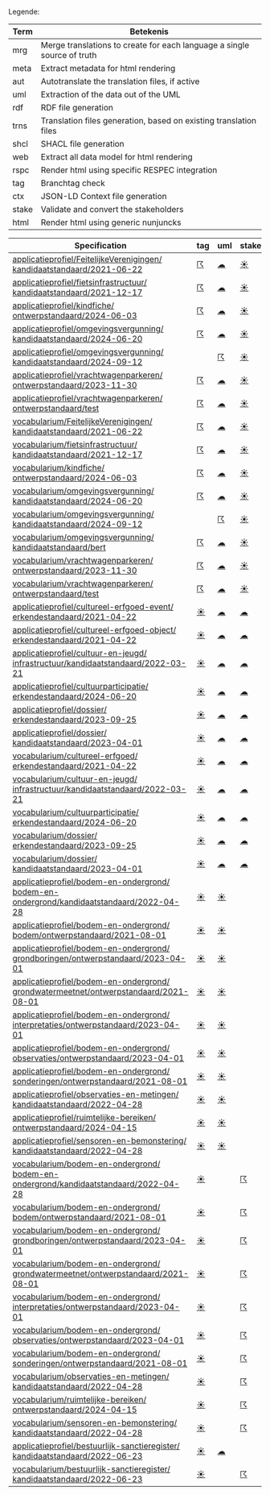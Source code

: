 Legende:

| Term | Betekenis |
| --- | --- |
| mrg | Merge translations to create for each language a single source of truth |
| meta | Extract metadata for html rendering |
| aut | Autotranslate the translation files, if active |
| uml | Extraction of the data out of the UML |
| rdf | RDF file generation |
| trns | Translation files generation, based on existing translation files |
| shcl | SHACL file generation |
| web | Extract all data model for html rendering  |
| rspc | Render html using specific RESPEC integration  |
| tag | Branchtag check |
| ctx | JSON-LD Context file generation |
| stake | Validate and convert the stakeholders |
| html | Render html using generic nunjuncks |


| Specification | tag | uml | stake | trns | aut | mrg | web | meta | html | rspc | ctx | rdf | shcl |
| --- | --- | --- | --- | --- | --- | --- | --- | --- | --- | --- | --- | --- | --- |
| [applicatieprofiel/FeitelijkeVerenigingen/ kandidaatstandaard/2021-06-22](/report4/doc/applicatieprofiel/FeitelijkeVerenigingen/kandidaatstandaard/2021-06-22) | [&#9736;](/report4/doc/applicatieprofiel/FeitelijkeVerenigingen/kandidaatstandaard/2021-06-22/branchtag.report.md) | [&#9729;](/report4/doc/applicatieprofiel/FeitelijkeVerenigingen/kandidaatstandaard/2021-06-22/oslo-converter-ea.report.md) | [&#9728;](/report4/doc/applicatieprofiel/FeitelijkeVerenigingen/kandidaatstandaard/2021-06-22/oslo-stakeholders-converter.report.md) | [&#9729;](/report4/doc/applicatieprofiel/FeitelijkeVerenigingen/kandidaatstandaard/2021-06-22/translate.report.md) | [&#9728;](/report4/doc/applicatieprofiel/FeitelijkeVerenigingen/kandidaatstandaard/2021-06-22/autotranslate.report.md) | [&#9728;](/report4/doc/applicatieprofiel/FeitelijkeVerenigingen/kandidaatstandaard/2021-06-22/merge.report.md) | [&#9728;](/report4/doc/applicatieprofiel/FeitelijkeVerenigingen/kandidaatstandaard/2021-06-22/generator-webuniversum-json.report.md) | [&#9728;](/report4/doc/applicatieprofiel/FeitelijkeVerenigingen/kandidaatstandaard/2021-06-22/metadata.report.md) | [&#9728;](/report4/doc/applicatieprofiel/FeitelijkeVerenigingen/kandidaatstandaard/2021-06-22/generator-html.report.md) | [&#9728;](/report4/doc/applicatieprofiel/FeitelijkeVerenigingen/kandidaatstandaard/2021-06-22/generator-respec.report.md) | [&#9736;](/report4/doc/applicatieprofiel/FeitelijkeVerenigingen/kandidaatstandaard/2021-06-22/generator-jsonld-context.report.md) |  | [&#9736;](/report4/doc/applicatieprofiel/FeitelijkeVerenigingen/kandidaatstandaard/2021-06-22/generator-shacl.report.md) |
| [applicatieprofiel/fietsinfrastructuur/ kandidaatstandaard/2021-12-17](/report4/doc/applicatieprofiel/fietsinfrastructuur/kandidaatstandaard/2021-12-17) | [&#9736;](/report4/doc/applicatieprofiel/fietsinfrastructuur/kandidaatstandaard/2021-12-17/branchtag.report.md) | [&#9729;](/report4/doc/applicatieprofiel/fietsinfrastructuur/kandidaatstandaard/2021-12-17/oslo-converter-ea.report.md) | [&#9728;](/report4/doc/applicatieprofiel/fietsinfrastructuur/kandidaatstandaard/2021-12-17/oslo-stakeholders-converter.report.md) | [&#9729;](/report4/doc/applicatieprofiel/fietsinfrastructuur/kandidaatstandaard/2021-12-17/translate.report.md) | [&#9728;](/report4/doc/applicatieprofiel/fietsinfrastructuur/kandidaatstandaard/2021-12-17/autotranslate.report.md) | [&#9728;](/report4/doc/applicatieprofiel/fietsinfrastructuur/kandidaatstandaard/2021-12-17/merge.report.md) | [&#9728;](/report4/doc/applicatieprofiel/fietsinfrastructuur/kandidaatstandaard/2021-12-17/generator-webuniversum-json.report.md) | [&#9728;](/report4/doc/applicatieprofiel/fietsinfrastructuur/kandidaatstandaard/2021-12-17/metadata.report.md) | [&#9728;](/report4/doc/applicatieprofiel/fietsinfrastructuur/kandidaatstandaard/2021-12-17/generator-html.report.md) | [&#9728;](/report4/doc/applicatieprofiel/fietsinfrastructuur/kandidaatstandaard/2021-12-17/generator-respec.report.md) | [&#9736;](/report4/doc/applicatieprofiel/fietsinfrastructuur/kandidaatstandaard/2021-12-17/generator-jsonld-context.report.md) |  | [&#9736;](/report4/doc/applicatieprofiel/fietsinfrastructuur/kandidaatstandaard/2021-12-17/generator-shacl.report.md) |
| [applicatieprofiel/kindfiche/ ontwerpstandaard/2024-06-03](/report4/doc/applicatieprofiel/kindfiche/ontwerpstandaard/2024-06-03) | [&#9736;](/report4/doc/applicatieprofiel/kindfiche/ontwerpstandaard/2024-06-03/branchtag.report.md) | [&#9729;](/report4/doc/applicatieprofiel/kindfiche/ontwerpstandaard/2024-06-03/oslo-converter-ea.report.md) | [&#9728;](/report4/doc/applicatieprofiel/kindfiche/ontwerpstandaard/2024-06-03/oslo-stakeholders-converter.report.md) | [&#9736;](/report4/doc/applicatieprofiel/kindfiche/ontwerpstandaard/2024-06-03/translate.report.md) | [&#9728;](/report4/doc/applicatieprofiel/kindfiche/ontwerpstandaard/2024-06-03/autotranslate.report.md) | [&#9728;](/report4/doc/applicatieprofiel/kindfiche/ontwerpstandaard/2024-06-03/merge.report.md) | [&#9728;](/report4/doc/applicatieprofiel/kindfiche/ontwerpstandaard/2024-06-03/generator-webuniversum-json.report.md) | [&#9728;](/report4/doc/applicatieprofiel/kindfiche/ontwerpstandaard/2024-06-03/metadata.report.md) | [&#9728;](/report4/doc/applicatieprofiel/kindfiche/ontwerpstandaard/2024-06-03/generator-html.report.md) | [&#9736;](/report4/doc/applicatieprofiel/kindfiche/ontwerpstandaard/2024-06-03/generator-respec.report.md) | [&#9736;](/report4/doc/applicatieprofiel/kindfiche/ontwerpstandaard/2024-06-03/generator-jsonld-context.report.md) |  | [&#9736;](/report4/doc/applicatieprofiel/kindfiche/ontwerpstandaard/2024-06-03/generator-shacl.report.md) |
| [applicatieprofiel/omgevingsvergunning/ kandidaatstandaard/2024-06-20](/report4/doc/applicatieprofiel/omgevingsvergunning/kandidaatstandaard/2024-06-20) | [&#9736;](/report4/doc/applicatieprofiel/omgevingsvergunning/kandidaatstandaard/2024-06-20/branchtag.report.md) | [&#9729;](/report4/doc/applicatieprofiel/omgevingsvergunning/kandidaatstandaard/2024-06-20/oslo-converter-ea.report.md) | [&#9728;](/report4/doc/applicatieprofiel/omgevingsvergunning/kandidaatstandaard/2024-06-20/oslo-stakeholders-converter.report.md) | [&#9729;](/report4/doc/applicatieprofiel/omgevingsvergunning/kandidaatstandaard/2024-06-20/translate.report.md) | [&#9728;](/report4/doc/applicatieprofiel/omgevingsvergunning/kandidaatstandaard/2024-06-20/autotranslate.report.md) | [&#9728;](/report4/doc/applicatieprofiel/omgevingsvergunning/kandidaatstandaard/2024-06-20/merge.report.md) | [&#9728;](/report4/doc/applicatieprofiel/omgevingsvergunning/kandidaatstandaard/2024-06-20/generator-webuniversum-json.report.md) | [&#9728;](/report4/doc/applicatieprofiel/omgevingsvergunning/kandidaatstandaard/2024-06-20/metadata.report.md) | [&#9728;](/report4/doc/applicatieprofiel/omgevingsvergunning/kandidaatstandaard/2024-06-20/generator-html.report.md) | [&#9728;](/report4/doc/applicatieprofiel/omgevingsvergunning/kandidaatstandaard/2024-06-20/generator-respec.report.md) | [&#9736;](/report4/doc/applicatieprofiel/omgevingsvergunning/kandidaatstandaard/2024-06-20/generator-jsonld-context.report.md) |  | [&#9736;](/report4/doc/applicatieprofiel/omgevingsvergunning/kandidaatstandaard/2024-06-20/generator-shacl.report.md) |
| [applicatieprofiel/omgevingsvergunning/ kandidaatstandaard/2024-09-12](/report4/doc/applicatieprofiel/omgevingsvergunning/kandidaatstandaard/2024-09-12) |  | [&#9736;](/report4/doc/applicatieprofiel/omgevingsvergunning/kandidaatstandaard/2024-09-12/oslo-converter-ea.report.md) | [&#9728;](/report4/doc/applicatieprofiel/omgevingsvergunning/kandidaatstandaard/2024-09-12/oslo-stakeholders-converter.report.md) | [&#9729;](/report4/doc/applicatieprofiel/omgevingsvergunning/kandidaatstandaard/2024-09-12/translate.report.md) | [&#9728;](/report4/doc/applicatieprofiel/omgevingsvergunning/kandidaatstandaard/2024-09-12/autotranslate.report.md) | [&#9728;](/report4/doc/applicatieprofiel/omgevingsvergunning/kandidaatstandaard/2024-09-12/merge.report.md) | [&#9736;](/report4/doc/applicatieprofiel/omgevingsvergunning/kandidaatstandaard/2024-09-12/generator-webuniversum-json.report.md) | [&#9728;](/report4/doc/applicatieprofiel/omgevingsvergunning/kandidaatstandaard/2024-09-12/metadata.report.md) | [&#9736;](/report4/doc/applicatieprofiel/omgevingsvergunning/kandidaatstandaard/2024-09-12/generator-html.report.md) | [&#9728;](/report4/doc/applicatieprofiel/omgevingsvergunning/kandidaatstandaard/2024-09-12/generator-respec.report.md) | [&#9728;](/report4/doc/applicatieprofiel/omgevingsvergunning/kandidaatstandaard/2024-09-12/generator-jsonld-context.report.md) |  | [&#9728;](/report4/doc/applicatieprofiel/omgevingsvergunning/kandidaatstandaard/2024-09-12/generator-shacl.report.md) |
| [applicatieprofiel/vrachtwagenparkeren/ ontwerpstandaard/2023-11-30](/report4/doc/applicatieprofiel/vrachtwagenparkeren/ontwerpstandaard/2023-11-30) | [&#9736;](/report4/doc/applicatieprofiel/vrachtwagenparkeren/ontwerpstandaard/2023-11-30/branchtag.report.md) | [&#9729;](/report4/doc/applicatieprofiel/vrachtwagenparkeren/ontwerpstandaard/2023-11-30/oslo-converter-ea.report.md) | [&#9728;](/report4/doc/applicatieprofiel/vrachtwagenparkeren/ontwerpstandaard/2023-11-30/oslo-stakeholders-converter.report.md) | [&#9729;](/report4/doc/applicatieprofiel/vrachtwagenparkeren/ontwerpstandaard/2023-11-30/translate.report.md) | [&#9728;](/report4/doc/applicatieprofiel/vrachtwagenparkeren/ontwerpstandaard/2023-11-30/autotranslate.report.md) | [&#9728;](/report4/doc/applicatieprofiel/vrachtwagenparkeren/ontwerpstandaard/2023-11-30/merge.report.md) | [&#9728;](/report4/doc/applicatieprofiel/vrachtwagenparkeren/ontwerpstandaard/2023-11-30/generator-webuniversum-json.report.md) | [&#9729;](/report4/doc/applicatieprofiel/vrachtwagenparkeren/ontwerpstandaard/2023-11-30/metadata.report.md) | [&#9728;](/report4/doc/applicatieprofiel/vrachtwagenparkeren/ontwerpstandaard/2023-11-30/generator-html.report.md) | [&#9736;](/report4/doc/applicatieprofiel/vrachtwagenparkeren/ontwerpstandaard/2023-11-30/generator-respec.report.md) | [&#9736;](/report4/doc/applicatieprofiel/vrachtwagenparkeren/ontwerpstandaard/2023-11-30/generator-jsonld-context.report.md) |  | [&#9736;](/report4/doc/applicatieprofiel/vrachtwagenparkeren/ontwerpstandaard/2023-11-30/generator-shacl.report.md) |
| [applicatieprofiel/vrachtwagenparkeren/ ontwerpstandaard/test](/report4/doc/applicatieprofiel/vrachtwagenparkeren/ontwerpstandaard/test) | [&#9736;](/report4/doc/applicatieprofiel/vrachtwagenparkeren/ontwerpstandaard/test/branchtag.report.md) | [&#9729;](/report4/doc/applicatieprofiel/vrachtwagenparkeren/ontwerpstandaard/test/oslo-converter-ea.report.md) | [&#9728;](/report4/doc/applicatieprofiel/vrachtwagenparkeren/ontwerpstandaard/test/oslo-stakeholders-converter.report.md) | [&#9729;](/report4/doc/applicatieprofiel/vrachtwagenparkeren/ontwerpstandaard/test/translate.report.md) | [&#9728;](/report4/doc/applicatieprofiel/vrachtwagenparkeren/ontwerpstandaard/test/autotranslate.report.md) | [&#9728;](/report4/doc/applicatieprofiel/vrachtwagenparkeren/ontwerpstandaard/test/merge.report.md) | [&#9728;](/report4/doc/applicatieprofiel/vrachtwagenparkeren/ontwerpstandaard/test/generator-webuniversum-json.report.md) | [&#9729;](/report4/doc/applicatieprofiel/vrachtwagenparkeren/ontwerpstandaard/test/metadata.report.md) | [&#9728;](/report4/doc/applicatieprofiel/vrachtwagenparkeren/ontwerpstandaard/test/generator-html.report.md) | [&#9736;](/report4/doc/applicatieprofiel/vrachtwagenparkeren/ontwerpstandaard/test/generator-respec.report.md) | [&#9736;](/report4/doc/applicatieprofiel/vrachtwagenparkeren/ontwerpstandaard/test/generator-jsonld-context.report.md) |  | [&#9736;](/report4/doc/applicatieprofiel/vrachtwagenparkeren/ontwerpstandaard/test/generator-shacl.report.md) |
| [vocabularium/FeitelijkeVerenigingen/ kandidaatstandaard/2021-06-22](/report4/doc/vocabularium/FeitelijkeVerenigingen/kandidaatstandaard/2021-06-22) | [&#9736;](/report4/doc/vocabularium/FeitelijkeVerenigingen/kandidaatstandaard/2021-06-22/branchtag.report.md) | [&#9729;](/report4/doc/vocabularium/FeitelijkeVerenigingen/kandidaatstandaard/2021-06-22/oslo-converter-ea.report.md) | [&#9728;](/report4/doc/vocabularium/FeitelijkeVerenigingen/kandidaatstandaard/2021-06-22/oslo-stakeholders-converter.report.md) | [&#9729;](/report4/doc/vocabularium/FeitelijkeVerenigingen/kandidaatstandaard/2021-06-22/translate.report.md) | [&#9728;](/report4/doc/vocabularium/FeitelijkeVerenigingen/kandidaatstandaard/2021-06-22/autotranslate.report.md) | [&#9728;](/report4/doc/vocabularium/FeitelijkeVerenigingen/kandidaatstandaard/2021-06-22/merge.report.md) | [&#9728;](/report4/doc/vocabularium/FeitelijkeVerenigingen/kandidaatstandaard/2021-06-22/generator-webuniversum-json.report.md) | [&#9728;](/report4/doc/vocabularium/FeitelijkeVerenigingen/kandidaatstandaard/2021-06-22/metadata.report.md) | [&#9728;](/report4/doc/vocabularium/FeitelijkeVerenigingen/kandidaatstandaard/2021-06-22/generator-html.report.md) | [&#9728;](/report4/doc/vocabularium/FeitelijkeVerenigingen/kandidaatstandaard/2021-06-22/generator-respec.report.md) |  | [&#9736;](/report4/doc/vocabularium/FeitelijkeVerenigingen/kandidaatstandaard/2021-06-22/generator-rdf.report.md) |  |
| [vocabularium/fietsinfrastructuur/ kandidaatstandaard/2021-12-17](/report4/doc/vocabularium/fietsinfrastructuur/kandidaatstandaard/2021-12-17) | [&#9736;](/report4/doc/vocabularium/fietsinfrastructuur/kandidaatstandaard/2021-12-17/branchtag.report.md) | [&#9729;](/report4/doc/vocabularium/fietsinfrastructuur/kandidaatstandaard/2021-12-17/oslo-converter-ea.report.md) | [&#9728;](/report4/doc/vocabularium/fietsinfrastructuur/kandidaatstandaard/2021-12-17/oslo-stakeholders-converter.report.md) | [&#9729;](/report4/doc/vocabularium/fietsinfrastructuur/kandidaatstandaard/2021-12-17/translate.report.md) | [&#9728;](/report4/doc/vocabularium/fietsinfrastructuur/kandidaatstandaard/2021-12-17/autotranslate.report.md) | [&#9728;](/report4/doc/vocabularium/fietsinfrastructuur/kandidaatstandaard/2021-12-17/merge.report.md) | [&#9728;](/report4/doc/vocabularium/fietsinfrastructuur/kandidaatstandaard/2021-12-17/generator-webuniversum-json.report.md) | [&#9728;](/report4/doc/vocabularium/fietsinfrastructuur/kandidaatstandaard/2021-12-17/metadata.report.md) | [&#9728;](/report4/doc/vocabularium/fietsinfrastructuur/kandidaatstandaard/2021-12-17/generator-html.report.md) | [&#9728;](/report4/doc/vocabularium/fietsinfrastructuur/kandidaatstandaard/2021-12-17/generator-respec.report.md) |  | [&#9736;](/report4/doc/vocabularium/fietsinfrastructuur/kandidaatstandaard/2021-12-17/generator-rdf.report.md) |  |
| [vocabularium/kindfiche/ ontwerpstandaard/2024-06-03](/report4/doc/vocabularium/kindfiche/ontwerpstandaard/2024-06-03) | [&#9736;](/report4/doc/vocabularium/kindfiche/ontwerpstandaard/2024-06-03/branchtag.report.md) | [&#9729;](/report4/doc/vocabularium/kindfiche/ontwerpstandaard/2024-06-03/oslo-converter-ea.report.md) | [&#9728;](/report4/doc/vocabularium/kindfiche/ontwerpstandaard/2024-06-03/oslo-stakeholders-converter.report.md) | [&#9729;](/report4/doc/vocabularium/kindfiche/ontwerpstandaard/2024-06-03/translate.report.md) | [&#9728;](/report4/doc/vocabularium/kindfiche/ontwerpstandaard/2024-06-03/autotranslate.report.md) | [&#9728;](/report4/doc/vocabularium/kindfiche/ontwerpstandaard/2024-06-03/merge.report.md) | [&#9728;](/report4/doc/vocabularium/kindfiche/ontwerpstandaard/2024-06-03/generator-webuniversum-json.report.md) | [&#9728;](/report4/doc/vocabularium/kindfiche/ontwerpstandaard/2024-06-03/metadata.report.md) | [&#9728;](/report4/doc/vocabularium/kindfiche/ontwerpstandaard/2024-06-03/generator-html.report.md) | [&#9728;](/report4/doc/vocabularium/kindfiche/ontwerpstandaard/2024-06-03/generator-respec.report.md) |  | [&#9736;](/report4/doc/vocabularium/kindfiche/ontwerpstandaard/2024-06-03/generator-rdf.report.md) |  |
| [vocabularium/omgevingsvergunning/ kandidaatstandaard/2024-06-20](/report4/doc/vocabularium/omgevingsvergunning/kandidaatstandaard/2024-06-20) | [&#9736;](/report4/doc/vocabularium/omgevingsvergunning/kandidaatstandaard/2024-06-20/branchtag.report.md) | [&#9729;](/report4/doc/vocabularium/omgevingsvergunning/kandidaatstandaard/2024-06-20/oslo-converter-ea.report.md) | [&#9728;](/report4/doc/vocabularium/omgevingsvergunning/kandidaatstandaard/2024-06-20/oslo-stakeholders-converter.report.md) | [&#9729;](/report4/doc/vocabularium/omgevingsvergunning/kandidaatstandaard/2024-06-20/translate.report.md) | [&#9728;](/report4/doc/vocabularium/omgevingsvergunning/kandidaatstandaard/2024-06-20/autotranslate.report.md) | [&#9728;](/report4/doc/vocabularium/omgevingsvergunning/kandidaatstandaard/2024-06-20/merge.report.md) | [&#9728;](/report4/doc/vocabularium/omgevingsvergunning/kandidaatstandaard/2024-06-20/generator-webuniversum-json.report.md) | [&#9728;](/report4/doc/vocabularium/omgevingsvergunning/kandidaatstandaard/2024-06-20/metadata.report.md) | [&#9728;](/report4/doc/vocabularium/omgevingsvergunning/kandidaatstandaard/2024-06-20/generator-html.report.md) | [&#9728;](/report4/doc/vocabularium/omgevingsvergunning/kandidaatstandaard/2024-06-20/generator-respec.report.md) |  | [&#9736;](/report4/doc/vocabularium/omgevingsvergunning/kandidaatstandaard/2024-06-20/generator-rdf.report.md) |  |
| [vocabularium/omgevingsvergunning/ kandidaatstandaard/2024-09-12](/report4/doc/vocabularium/omgevingsvergunning/kandidaatstandaard/2024-09-12) |  | [&#9736;](/report4/doc/vocabularium/omgevingsvergunning/kandidaatstandaard/2024-09-12/oslo-converter-ea.report.md) | [&#9728;](/report4/doc/vocabularium/omgevingsvergunning/kandidaatstandaard/2024-09-12/oslo-stakeholders-converter.report.md) | [&#9729;](/report4/doc/vocabularium/omgevingsvergunning/kandidaatstandaard/2024-09-12/translate.report.md) | [&#9728;](/report4/doc/vocabularium/omgevingsvergunning/kandidaatstandaard/2024-09-12/autotranslate.report.md) | [&#9728;](/report4/doc/vocabularium/omgevingsvergunning/kandidaatstandaard/2024-09-12/merge.report.md) | [&#9736;](/report4/doc/vocabularium/omgevingsvergunning/kandidaatstandaard/2024-09-12/generator-webuniversum-json.report.md) | [&#9728;](/report4/doc/vocabularium/omgevingsvergunning/kandidaatstandaard/2024-09-12/metadata.report.md) | [&#9736;](/report4/doc/vocabularium/omgevingsvergunning/kandidaatstandaard/2024-09-12/generator-html.report.md) | [&#9728;](/report4/doc/vocabularium/omgevingsvergunning/kandidaatstandaard/2024-09-12/generator-respec.report.md) |  | [&#9736;](/report4/doc/vocabularium/omgevingsvergunning/kandidaatstandaard/2024-09-12/generator-rdf.report.md) |  |
| [vocabularium/omgevingsvergunning/ kandidaatstandaard/bert](/report4/doc/vocabularium/omgevingsvergunning/kandidaatstandaard/bert) | [&#9736;](/report4/doc/vocabularium/omgevingsvergunning/kandidaatstandaard/bert/branchtag.report.md) | [&#9729;](/report4/doc/vocabularium/omgevingsvergunning/kandidaatstandaard/bert/oslo-converter-ea.report.md) | [&#9728;](/report4/doc/vocabularium/omgevingsvergunning/kandidaatstandaard/bert/oslo-stakeholders-converter.report.md) | [&#9729;](/report4/doc/vocabularium/omgevingsvergunning/kandidaatstandaard/bert/translate.report.md) | [&#9728;](/report4/doc/vocabularium/omgevingsvergunning/kandidaatstandaard/bert/autotranslate.report.md) | [&#9728;](/report4/doc/vocabularium/omgevingsvergunning/kandidaatstandaard/bert/merge.report.md) | [&#9728;](/report4/doc/vocabularium/omgevingsvergunning/kandidaatstandaard/bert/generator-webuniversum-json.report.md) | [&#9728;](/report4/doc/vocabularium/omgevingsvergunning/kandidaatstandaard/bert/metadata.report.md) | [&#9728;](/report4/doc/vocabularium/omgevingsvergunning/kandidaatstandaard/bert/generator-html.report.md) | [&#9728;](/report4/doc/vocabularium/omgevingsvergunning/kandidaatstandaard/bert/generator-respec.report.md) |  | [&#9736;](/report4/doc/vocabularium/omgevingsvergunning/kandidaatstandaard/bert/generator-rdf.report.md) |  |
| [vocabularium/vrachtwagenparkeren/ ontwerpstandaard/2023-11-30](/report4/doc/vocabularium/vrachtwagenparkeren/ontwerpstandaard/2023-11-30) | [&#9736;](/report4/doc/vocabularium/vrachtwagenparkeren/ontwerpstandaard/2023-11-30/branchtag.report.md) | [&#9729;](/report4/doc/vocabularium/vrachtwagenparkeren/ontwerpstandaard/2023-11-30/oslo-converter-ea.report.md) | [&#9728;](/report4/doc/vocabularium/vrachtwagenparkeren/ontwerpstandaard/2023-11-30/oslo-stakeholders-converter.report.md) | [&#9729;](/report4/doc/vocabularium/vrachtwagenparkeren/ontwerpstandaard/2023-11-30/translate.report.md) | [&#9728;](/report4/doc/vocabularium/vrachtwagenparkeren/ontwerpstandaard/2023-11-30/autotranslate.report.md) | [&#9728;](/report4/doc/vocabularium/vrachtwagenparkeren/ontwerpstandaard/2023-11-30/merge.report.md) | [&#9728;](/report4/doc/vocabularium/vrachtwagenparkeren/ontwerpstandaard/2023-11-30/generator-webuniversum-json.report.md) | [&#9729;](/report4/doc/vocabularium/vrachtwagenparkeren/ontwerpstandaard/2023-11-30/metadata.report.md) | [&#9728;](/report4/doc/vocabularium/vrachtwagenparkeren/ontwerpstandaard/2023-11-30/generator-html.report.md) | [&#9728;](/report4/doc/vocabularium/vrachtwagenparkeren/ontwerpstandaard/2023-11-30/generator-respec.report.md) |  | [&#9736;](/report4/doc/vocabularium/vrachtwagenparkeren/ontwerpstandaard/2023-11-30/generator-rdf.report.md) |  |
| [vocabularium/vrachtwagenparkeren/ ontwerpstandaard/test](/report4/doc/vocabularium/vrachtwagenparkeren/ontwerpstandaard/test) | [&#9736;](/report4/doc/vocabularium/vrachtwagenparkeren/ontwerpstandaard/test/branchtag.report.md) | [&#9729;](/report4/doc/vocabularium/vrachtwagenparkeren/ontwerpstandaard/test/oslo-converter-ea.report.md) | [&#9728;](/report4/doc/vocabularium/vrachtwagenparkeren/ontwerpstandaard/test/oslo-stakeholders-converter.report.md) | [&#9729;](/report4/doc/vocabularium/vrachtwagenparkeren/ontwerpstandaard/test/translate.report.md) | [&#9728;](/report4/doc/vocabularium/vrachtwagenparkeren/ontwerpstandaard/test/autotranslate.report.md) | [&#9728;](/report4/doc/vocabularium/vrachtwagenparkeren/ontwerpstandaard/test/merge.report.md) | [&#9728;](/report4/doc/vocabularium/vrachtwagenparkeren/ontwerpstandaard/test/generator-webuniversum-json.report.md) | [&#9729;](/report4/doc/vocabularium/vrachtwagenparkeren/ontwerpstandaard/test/metadata.report.md) | [&#9728;](/report4/doc/vocabularium/vrachtwagenparkeren/ontwerpstandaard/test/generator-html.report.md) | [&#9728;](/report4/doc/vocabularium/vrachtwagenparkeren/ontwerpstandaard/test/generator-respec.report.md) |  | [&#9736;](/report4/doc/vocabularium/vrachtwagenparkeren/ontwerpstandaard/test/generator-rdf.report.md) |  |
| [applicatieprofiel/cultureel-erfgoed-event/ erkendestandaard/2021-04-22](/report4/doc/applicatieprofiel/cultureel-erfgoed-event/erkendestandaard/2021-04-22) | [&#9728;](/report4/doc/applicatieprofiel/cultureel-erfgoed-event/erkendestandaard/2021-04-22/autotranslate.report.md) | [&#9729;](/report4/doc/applicatieprofiel/cultureel-erfgoed-event/erkendestandaard/2021-04-22/branchtag.report.md) | [&#9729;](/report4/doc/applicatieprofiel/cultureel-erfgoed-event/erkendestandaard/2021-04-22/oslo-converter-ea.report.md) | [&#9728;](/report4/doc/applicatieprofiel/cultureel-erfgoed-event/erkendestandaard/2021-04-22/oslo-stakeholders-converter.report.md) | [&#9729;](/report4/doc/applicatieprofiel/cultureel-erfgoed-event/erkendestandaard/2021-04-22/translate.report.md) | [&#9728;](/report4/doc/applicatieprofiel/cultureel-erfgoed-event/erkendestandaard/2021-04-22/autotranslate.report.md) | [&#9728;](/report4/doc/applicatieprofiel/cultureel-erfgoed-event/erkendestandaard/2021-04-22/merge.report.md) | [&#9728;](/report4/doc/applicatieprofiel/cultureel-erfgoed-event/erkendestandaard/2021-04-22/generator-webuniversum-json.report.md) | [&#9728;](/report4/doc/applicatieprofiel/cultureel-erfgoed-event/erkendestandaard/2021-04-22/metadata.report.md) | [&#9728;](/report4/doc/applicatieprofiel/cultureel-erfgoed-event/erkendestandaard/2021-04-22/generator-html.report.md) | [&#9736;](/report4/doc/applicatieprofiel/cultureel-erfgoed-event/erkendestandaard/2021-04-22/generator-respec.report.md) | [&#9736;](/report4/doc/applicatieprofiel/cultureel-erfgoed-event/erkendestandaard/2021-04-22/generator-jsonld-context.report.md) |  |
| [applicatieprofiel/cultureel-erfgoed-object/ erkendestandaard/2021-04-22](/report4/doc/applicatieprofiel/cultureel-erfgoed-object/erkendestandaard/2021-04-22) | [&#9728;](/report4/doc/applicatieprofiel/cultureel-erfgoed-object/erkendestandaard/2021-04-22/autotranslate.report.md) | [&#9729;](/report4/doc/applicatieprofiel/cultureel-erfgoed-object/erkendestandaard/2021-04-22/branchtag.report.md) | [&#9729;](/report4/doc/applicatieprofiel/cultureel-erfgoed-object/erkendestandaard/2021-04-22/oslo-converter-ea.report.md) | [&#9728;](/report4/doc/applicatieprofiel/cultureel-erfgoed-object/erkendestandaard/2021-04-22/oslo-stakeholders-converter.report.md) | [&#9729;](/report4/doc/applicatieprofiel/cultureel-erfgoed-object/erkendestandaard/2021-04-22/translate.report.md) | [&#9728;](/report4/doc/applicatieprofiel/cultureel-erfgoed-object/erkendestandaard/2021-04-22/autotranslate.report.md) | [&#9728;](/report4/doc/applicatieprofiel/cultureel-erfgoed-object/erkendestandaard/2021-04-22/merge.report.md) | [&#9728;](/report4/doc/applicatieprofiel/cultureel-erfgoed-object/erkendestandaard/2021-04-22/generator-webuniversum-json.report.md) | [&#9728;](/report4/doc/applicatieprofiel/cultureel-erfgoed-object/erkendestandaard/2021-04-22/metadata.report.md) | [&#9728;](/report4/doc/applicatieprofiel/cultureel-erfgoed-object/erkendestandaard/2021-04-22/generator-html.report.md) | [&#9736;](/report4/doc/applicatieprofiel/cultureel-erfgoed-object/erkendestandaard/2021-04-22/generator-respec.report.md) | [&#9736;](/report4/doc/applicatieprofiel/cultureel-erfgoed-object/erkendestandaard/2021-04-22/generator-jsonld-context.report.md) |  |
| [applicatieprofiel/cultuur-en-jeugd/ infrastructuur/kandidaatstandaard/2022-03-21](/report4/doc/applicatieprofiel/cultuur-en-jeugd/infrastructuur/kandidaatstandaard/2022-03-21) | [&#9728;](/report4/doc/applicatieprofiel/cultuur-en-jeugd/infrastructuur/kandidaatstandaard/2022-03-21/autotranslate.report.md) | [&#9729;](/report4/doc/applicatieprofiel/cultuur-en-jeugd/infrastructuur/kandidaatstandaard/2022-03-21/branchtag.report.md) | [&#9729;](/report4/doc/applicatieprofiel/cultuur-en-jeugd/infrastructuur/kandidaatstandaard/2022-03-21/oslo-converter-ea.report.md) | [&#9728;](/report4/doc/applicatieprofiel/cultuur-en-jeugd/infrastructuur/kandidaatstandaard/2022-03-21/oslo-stakeholders-converter.report.md) | [&#9729;](/report4/doc/applicatieprofiel/cultuur-en-jeugd/infrastructuur/kandidaatstandaard/2022-03-21/translate.report.md) | [&#9728;](/report4/doc/applicatieprofiel/cultuur-en-jeugd/infrastructuur/kandidaatstandaard/2022-03-21/autotranslate.report.md) | [&#9728;](/report4/doc/applicatieprofiel/cultuur-en-jeugd/infrastructuur/kandidaatstandaard/2022-03-21/merge.report.md) | [&#9728;](/report4/doc/applicatieprofiel/cultuur-en-jeugd/infrastructuur/kandidaatstandaard/2022-03-21/generator-webuniversum-json.report.md) | [&#9728;](/report4/doc/applicatieprofiel/cultuur-en-jeugd/infrastructuur/kandidaatstandaard/2022-03-21/metadata.report.md) | [&#9728;](/report4/doc/applicatieprofiel/cultuur-en-jeugd/infrastructuur/kandidaatstandaard/2022-03-21/generator-html.report.md) | [&#9736;](/report4/doc/applicatieprofiel/cultuur-en-jeugd/infrastructuur/kandidaatstandaard/2022-03-21/generator-respec.report.md) | [&#9736;](/report4/doc/applicatieprofiel/cultuur-en-jeugd/infrastructuur/kandidaatstandaard/2022-03-21/generator-jsonld-context.report.md) |  |
| [applicatieprofiel/cultuurparticipatie/ erkendestandaard/2024-06-20](/report4/doc/applicatieprofiel/cultuurparticipatie/erkendestandaard/2024-06-20) | [&#9728;](/report4/doc/applicatieprofiel/cultuurparticipatie/erkendestandaard/2024-06-20/autotranslate.report.md) | [&#9729;](/report4/doc/applicatieprofiel/cultuurparticipatie/erkendestandaard/2024-06-20/branchtag.report.md) | [&#9729;](/report4/doc/applicatieprofiel/cultuurparticipatie/erkendestandaard/2024-06-20/oslo-converter-ea.report.md) | [&#9728;](/report4/doc/applicatieprofiel/cultuurparticipatie/erkendestandaard/2024-06-20/oslo-stakeholders-converter.report.md) | [&#9729;](/report4/doc/applicatieprofiel/cultuurparticipatie/erkendestandaard/2024-06-20/translate.report.md) | [&#9728;](/report4/doc/applicatieprofiel/cultuurparticipatie/erkendestandaard/2024-06-20/autotranslate.report.md) | [&#9728;](/report4/doc/applicatieprofiel/cultuurparticipatie/erkendestandaard/2024-06-20/merge.report.md) | [&#9728;](/report4/doc/applicatieprofiel/cultuurparticipatie/erkendestandaard/2024-06-20/generator-webuniversum-json.report.md) | [&#9728;](/report4/doc/applicatieprofiel/cultuurparticipatie/erkendestandaard/2024-06-20/metadata.report.md) | [&#9728;](/report4/doc/applicatieprofiel/cultuurparticipatie/erkendestandaard/2024-06-20/generator-html.report.md) | [&#9728;](/report4/doc/applicatieprofiel/cultuurparticipatie/erkendestandaard/2024-06-20/generator-respec.report.md) | [&#9736;](/report4/doc/applicatieprofiel/cultuurparticipatie/erkendestandaard/2024-06-20/generator-jsonld-context.report.md) |  |
| [applicatieprofiel/dossier/ erkendestandaard/2023-09-25](/report4/doc/applicatieprofiel/dossier/erkendestandaard/2023-09-25) | [&#9728;](/report4/doc/applicatieprofiel/dossier/erkendestandaard/2023-09-25/autotranslate.report.md) | [&#9729;](/report4/doc/applicatieprofiel/dossier/erkendestandaard/2023-09-25/branchtag.report.md) | [&#9729;](/report4/doc/applicatieprofiel/dossier/erkendestandaard/2023-09-25/oslo-converter-ea.report.md) | [&#9728;](/report4/doc/applicatieprofiel/dossier/erkendestandaard/2023-09-25/oslo-stakeholders-converter.report.md) | [&#9729;](/report4/doc/applicatieprofiel/dossier/erkendestandaard/2023-09-25/translate.report.md) | [&#9728;](/report4/doc/applicatieprofiel/dossier/erkendestandaard/2023-09-25/autotranslate.report.md) | [&#9728;](/report4/doc/applicatieprofiel/dossier/erkendestandaard/2023-09-25/merge.report.md) | [&#9728;](/report4/doc/applicatieprofiel/dossier/erkendestandaard/2023-09-25/generator-webuniversum-json.report.md) | [&#9728;](/report4/doc/applicatieprofiel/dossier/erkendestandaard/2023-09-25/metadata.report.md) | [&#9728;](/report4/doc/applicatieprofiel/dossier/erkendestandaard/2023-09-25/generator-html.report.md) | [&#9728;](/report4/doc/applicatieprofiel/dossier/erkendestandaard/2023-09-25/generator-respec.report.md) | [&#9728;](/report4/doc/applicatieprofiel/dossier/erkendestandaard/2023-09-25/generator-jsonld-context.report.md) |  |
| [applicatieprofiel/dossier/ kandidaatstandaard/2023-04-01](/report4/doc/applicatieprofiel/dossier/kandidaatstandaard/2023-04-01) | [&#9728;](/report4/doc/applicatieprofiel/dossier/kandidaatstandaard/2023-04-01/autotranslate.report.md) | [&#9729;](/report4/doc/applicatieprofiel/dossier/kandidaatstandaard/2023-04-01/branchtag.report.md) | [&#9729;](/report4/doc/applicatieprofiel/dossier/kandidaatstandaard/2023-04-01/oslo-converter-ea.report.md) | [&#9728;](/report4/doc/applicatieprofiel/dossier/kandidaatstandaard/2023-04-01/oslo-stakeholders-converter.report.md) | [&#9729;](/report4/doc/applicatieprofiel/dossier/kandidaatstandaard/2023-04-01/translate.report.md) | [&#9728;](/report4/doc/applicatieprofiel/dossier/kandidaatstandaard/2023-04-01/autotranslate.report.md) | [&#9728;](/report4/doc/applicatieprofiel/dossier/kandidaatstandaard/2023-04-01/merge.report.md) | [&#9728;](/report4/doc/applicatieprofiel/dossier/kandidaatstandaard/2023-04-01/generator-webuniversum-json.report.md) | [&#9728;](/report4/doc/applicatieprofiel/dossier/kandidaatstandaard/2023-04-01/metadata.report.md) | [&#9728;](/report4/doc/applicatieprofiel/dossier/kandidaatstandaard/2023-04-01/generator-html.report.md) | [&#9728;](/report4/doc/applicatieprofiel/dossier/kandidaatstandaard/2023-04-01/generator-respec.report.md) | [&#9728;](/report4/doc/applicatieprofiel/dossier/kandidaatstandaard/2023-04-01/generator-jsonld-context.report.md) |  |
| [vocabularium/cultureel-erfgoed/ erkendestandaard/2021-04-22](/report4/doc/vocabularium/cultureel-erfgoed/erkendestandaard/2021-04-22) | [&#9728;](/report4/doc/vocabularium/cultureel-erfgoed/erkendestandaard/2021-04-22/autotranslate.report.md) | [&#9729;](/report4/doc/vocabularium/cultureel-erfgoed/erkendestandaard/2021-04-22/branchtag.report.md) | [&#9729;](/report4/doc/vocabularium/cultureel-erfgoed/erkendestandaard/2021-04-22/oslo-converter-ea.report.md) | [&#9728;](/report4/doc/vocabularium/cultureel-erfgoed/erkendestandaard/2021-04-22/oslo-stakeholders-converter.report.md) | [&#9729;](/report4/doc/vocabularium/cultureel-erfgoed/erkendestandaard/2021-04-22/translate.report.md) | [&#9728;](/report4/doc/vocabularium/cultureel-erfgoed/erkendestandaard/2021-04-22/autotranslate.report.md) | [&#9728;](/report4/doc/vocabularium/cultureel-erfgoed/erkendestandaard/2021-04-22/merge.report.md) | [&#9728;](/report4/doc/vocabularium/cultureel-erfgoed/erkendestandaard/2021-04-22/generator-webuniversum-json.report.md) | [&#9728;](/report4/doc/vocabularium/cultureel-erfgoed/erkendestandaard/2021-04-22/metadata.report.md) | [&#9728;](/report4/doc/vocabularium/cultureel-erfgoed/erkendestandaard/2021-04-22/generator-html.report.md) | [&#9728;](/report4/doc/vocabularium/cultureel-erfgoed/erkendestandaard/2021-04-22/generator-respec.report.md) |  | [&#9736;](/report4/doc/vocabularium/cultureel-erfgoed/erkendestandaard/2021-04-22/generator-rdf.report.md) |
| [vocabularium/cultuur-en-jeugd/ infrastructuur/kandidaatstandaard/2022-03-21](/report4/doc/vocabularium/cultuur-en-jeugd/infrastructuur/kandidaatstandaard/2022-03-21) | [&#9728;](/report4/doc/vocabularium/cultuur-en-jeugd/infrastructuur/kandidaatstandaard/2022-03-21/autotranslate.report.md) | [&#9729;](/report4/doc/vocabularium/cultuur-en-jeugd/infrastructuur/kandidaatstandaard/2022-03-21/branchtag.report.md) | [&#9729;](/report4/doc/vocabularium/cultuur-en-jeugd/infrastructuur/kandidaatstandaard/2022-03-21/oslo-converter-ea.report.md) | [&#9728;](/report4/doc/vocabularium/cultuur-en-jeugd/infrastructuur/kandidaatstandaard/2022-03-21/oslo-stakeholders-converter.report.md) | [&#9729;](/report4/doc/vocabularium/cultuur-en-jeugd/infrastructuur/kandidaatstandaard/2022-03-21/translate.report.md) | [&#9728;](/report4/doc/vocabularium/cultuur-en-jeugd/infrastructuur/kandidaatstandaard/2022-03-21/autotranslate.report.md) | [&#9728;](/report4/doc/vocabularium/cultuur-en-jeugd/infrastructuur/kandidaatstandaard/2022-03-21/merge.report.md) | [&#9728;](/report4/doc/vocabularium/cultuur-en-jeugd/infrastructuur/kandidaatstandaard/2022-03-21/generator-webuniversum-json.report.md) | [&#9728;](/report4/doc/vocabularium/cultuur-en-jeugd/infrastructuur/kandidaatstandaard/2022-03-21/metadata.report.md) | [&#9728;](/report4/doc/vocabularium/cultuur-en-jeugd/infrastructuur/kandidaatstandaard/2022-03-21/generator-html.report.md) | [&#9728;](/report4/doc/vocabularium/cultuur-en-jeugd/infrastructuur/kandidaatstandaard/2022-03-21/generator-respec.report.md) |  | [&#9736;](/report4/doc/vocabularium/cultuur-en-jeugd/infrastructuur/kandidaatstandaard/2022-03-21/generator-rdf.report.md) |
| [vocabularium/cultuurparticipatie/ erkendestandaard/2024-06-20](/report4/doc/vocabularium/cultuurparticipatie/erkendestandaard/2024-06-20) | [&#9728;](/report4/doc/vocabularium/cultuurparticipatie/erkendestandaard/2024-06-20/autotranslate.report.md) | [&#9729;](/report4/doc/vocabularium/cultuurparticipatie/erkendestandaard/2024-06-20/branchtag.report.md) | [&#9729;](/report4/doc/vocabularium/cultuurparticipatie/erkendestandaard/2024-06-20/oslo-converter-ea.report.md) | [&#9728;](/report4/doc/vocabularium/cultuurparticipatie/erkendestandaard/2024-06-20/oslo-stakeholders-converter.report.md) | [&#9729;](/report4/doc/vocabularium/cultuurparticipatie/erkendestandaard/2024-06-20/translate.report.md) | [&#9728;](/report4/doc/vocabularium/cultuurparticipatie/erkendestandaard/2024-06-20/autotranslate.report.md) | [&#9728;](/report4/doc/vocabularium/cultuurparticipatie/erkendestandaard/2024-06-20/merge.report.md) | [&#9728;](/report4/doc/vocabularium/cultuurparticipatie/erkendestandaard/2024-06-20/generator-webuniversum-json.report.md) | [&#9728;](/report4/doc/vocabularium/cultuurparticipatie/erkendestandaard/2024-06-20/metadata.report.md) | [&#9728;](/report4/doc/vocabularium/cultuurparticipatie/erkendestandaard/2024-06-20/generator-html.report.md) | [&#9728;](/report4/doc/vocabularium/cultuurparticipatie/erkendestandaard/2024-06-20/generator-respec.report.md) |  | [&#9736;](/report4/doc/vocabularium/cultuurparticipatie/erkendestandaard/2024-06-20/generator-rdf.report.md) |
| [vocabularium/dossier/ erkendestandaard/2023-09-25](/report4/doc/vocabularium/dossier/erkendestandaard/2023-09-25) | [&#9728;](/report4/doc/vocabularium/dossier/erkendestandaard/2023-09-25/autotranslate.report.md) | [&#9729;](/report4/doc/vocabularium/dossier/erkendestandaard/2023-09-25/branchtag.report.md) | [&#9729;](/report4/doc/vocabularium/dossier/erkendestandaard/2023-09-25/oslo-converter-ea.report.md) | [&#9728;](/report4/doc/vocabularium/dossier/erkendestandaard/2023-09-25/oslo-stakeholders-converter.report.md) | [&#9729;](/report4/doc/vocabularium/dossier/erkendestandaard/2023-09-25/translate.report.md) | [&#9728;](/report4/doc/vocabularium/dossier/erkendestandaard/2023-09-25/autotranslate.report.md) | [&#9728;](/report4/doc/vocabularium/dossier/erkendestandaard/2023-09-25/merge.report.md) | [&#9728;](/report4/doc/vocabularium/dossier/erkendestandaard/2023-09-25/generator-webuniversum-json.report.md) | [&#9728;](/report4/doc/vocabularium/dossier/erkendestandaard/2023-09-25/metadata.report.md) | [&#9728;](/report4/doc/vocabularium/dossier/erkendestandaard/2023-09-25/generator-html.report.md) | [&#9728;](/report4/doc/vocabularium/dossier/erkendestandaard/2023-09-25/generator-respec.report.md) |  | [&#9728;](/report4/doc/vocabularium/dossier/erkendestandaard/2023-09-25/generator-rdf.report.md) |
| [vocabularium/dossier/ kandidaatstandaard/2023-04-01](/report4/doc/vocabularium/dossier/kandidaatstandaard/2023-04-01) | [&#9728;](/report4/doc/vocabularium/dossier/kandidaatstandaard/2023-04-01/autotranslate.report.md) | [&#9729;](/report4/doc/vocabularium/dossier/kandidaatstandaard/2023-04-01/branchtag.report.md) | [&#9729;](/report4/doc/vocabularium/dossier/kandidaatstandaard/2023-04-01/oslo-converter-ea.report.md) | [&#9728;](/report4/doc/vocabularium/dossier/kandidaatstandaard/2023-04-01/oslo-stakeholders-converter.report.md) | [&#9729;](/report4/doc/vocabularium/dossier/kandidaatstandaard/2023-04-01/translate.report.md) | [&#9728;](/report4/doc/vocabularium/dossier/kandidaatstandaard/2023-04-01/autotranslate.report.md) | [&#9728;](/report4/doc/vocabularium/dossier/kandidaatstandaard/2023-04-01/merge.report.md) | [&#9728;](/report4/doc/vocabularium/dossier/kandidaatstandaard/2023-04-01/generator-webuniversum-json.report.md) | [&#9728;](/report4/doc/vocabularium/dossier/kandidaatstandaard/2023-04-01/metadata.report.md) | [&#9728;](/report4/doc/vocabularium/dossier/kandidaatstandaard/2023-04-01/generator-html.report.md) | [&#9728;](/report4/doc/vocabularium/dossier/kandidaatstandaard/2023-04-01/generator-respec.report.md) |  | [&#9728;](/report4/doc/vocabularium/dossier/kandidaatstandaard/2023-04-01/generator-rdf.report.md) |
| [applicatieprofiel/bodem-en-ondergrond/ bodem-en-ondergrond/kandidaatstandaard/2022-04-28](/report4/doc/applicatieprofiel/bodem-en-ondergrond/bodem-en-ondergrond/kandidaatstandaard/2022-04-28) | [&#9728;](/report4/doc/applicatieprofiel/bodem-en-ondergrond/bodem-en-ondergrond/kandidaatstandaard/2022-04-28/autotranslate.report) | [&#9728;](/report4/doc/applicatieprofiel/bodem-en-ondergrond/bodem-en-ondergrond/kandidaatstandaard/2022-04-28/generator-jsonld-context.report) |  | [&#9736;](/report4/doc/applicatieprofiel/bodem-en-ondergrond/bodem-en-ondergrond/kandidaatstandaard/2022-04-28/generator-html.report) | [&#9728;](/report4/doc/applicatieprofiel/bodem-en-ondergrond/bodem-en-ondergrond/kandidaatstandaard/2022-04-28/generator-respec.report) | [&#9728;](/report4/doc/applicatieprofiel/bodem-en-ondergrond/bodem-en-ondergrond/kandidaatstandaard/2022-04-28/generator-shacl.report) | [&#9736;](/report4/doc/applicatieprofiel/bodem-en-ondergrond/bodem-en-ondergrond/kandidaatstandaard/2022-04-28/generator-webuniversum-json.report) | [&#9736;](/report4/doc/applicatieprofiel/bodem-en-ondergrond/bodem-en-ondergrond/kandidaatstandaard/2022-04-28/oslo-converter-ea.report) | [&#9728;](/report4/doc/applicatieprofiel/bodem-en-ondergrond/bodem-en-ondergrond/kandidaatstandaard/2022-04-28/merge.report) | [&#9729;](/report4/doc/applicatieprofiel/bodem-en-ondergrond/bodem-en-ondergrond/kandidaatstandaard/2022-04-28/translate.report) | [&#9728;](/report4/doc/applicatieprofiel/bodem-en-ondergrond/bodem-en-ondergrond/kandidaatstandaard/2022-04-28/metadata.report) | [&#9728;](/report4/doc/applicatieprofiel/bodem-en-ondergrond/bodem-en-ondergrond/kandidaatstandaard/2022-04-28/oslo-stakeholders-converter.report) |  |
| [applicatieprofiel/bodem-en-ondergrond/ bodem/ontwerpstandaard/2021-08-01](/report4/doc/applicatieprofiel/bodem-en-ondergrond/bodem/ontwerpstandaard/2021-08-01) | [&#9728;](/report4/doc/applicatieprofiel/bodem-en-ondergrond/bodem/ontwerpstandaard/2021-08-01/autotranslate.report) | [&#9728;](/report4/doc/applicatieprofiel/bodem-en-ondergrond/bodem/ontwerpstandaard/2021-08-01/generator-jsonld-context.report) |  | [&#9736;](/report4/doc/applicatieprofiel/bodem-en-ondergrond/bodem/ontwerpstandaard/2021-08-01/generator-html.report) | [&#9728;](/report4/doc/applicatieprofiel/bodem-en-ondergrond/bodem/ontwerpstandaard/2021-08-01/generator-respec.report) | [&#9728;](/report4/doc/applicatieprofiel/bodem-en-ondergrond/bodem/ontwerpstandaard/2021-08-01/generator-shacl.report) | [&#9736;](/report4/doc/applicatieprofiel/bodem-en-ondergrond/bodem/ontwerpstandaard/2021-08-01/generator-webuniversum-json.report) | [&#9736;](/report4/doc/applicatieprofiel/bodem-en-ondergrond/bodem/ontwerpstandaard/2021-08-01/oslo-converter-ea.report) | [&#9728;](/report4/doc/applicatieprofiel/bodem-en-ondergrond/bodem/ontwerpstandaard/2021-08-01/merge.report) | [&#9729;](/report4/doc/applicatieprofiel/bodem-en-ondergrond/bodem/ontwerpstandaard/2021-08-01/translate.report) | [&#9728;](/report4/doc/applicatieprofiel/bodem-en-ondergrond/bodem/ontwerpstandaard/2021-08-01/metadata.report) | [&#9728;](/report4/doc/applicatieprofiel/bodem-en-ondergrond/bodem/ontwerpstandaard/2021-08-01/oslo-stakeholders-converter.report) |  |
| [applicatieprofiel/bodem-en-ondergrond/ grondboringen/ontwerpstandaard/2023-04-01](/report4/doc/applicatieprofiel/bodem-en-ondergrond/grondboringen/ontwerpstandaard/2023-04-01) | [&#9728;](/report4/doc/applicatieprofiel/bodem-en-ondergrond/grondboringen/ontwerpstandaard/2023-04-01/autotranslate.report) | [&#9728;](/report4/doc/applicatieprofiel/bodem-en-ondergrond/grondboringen/ontwerpstandaard/2023-04-01/generator-jsonld-context.report) |  | [&#9736;](/report4/doc/applicatieprofiel/bodem-en-ondergrond/grondboringen/ontwerpstandaard/2023-04-01/generator-html.report) | [&#9728;](/report4/doc/applicatieprofiel/bodem-en-ondergrond/grondboringen/ontwerpstandaard/2023-04-01/generator-respec.report) | [&#9728;](/report4/doc/applicatieprofiel/bodem-en-ondergrond/grondboringen/ontwerpstandaard/2023-04-01/generator-shacl.report) | [&#9736;](/report4/doc/applicatieprofiel/bodem-en-ondergrond/grondboringen/ontwerpstandaard/2023-04-01/generator-webuniversum-json.report) | [&#9736;](/report4/doc/applicatieprofiel/bodem-en-ondergrond/grondboringen/ontwerpstandaard/2023-04-01/oslo-converter-ea.report) | [&#9728;](/report4/doc/applicatieprofiel/bodem-en-ondergrond/grondboringen/ontwerpstandaard/2023-04-01/merge.report) | [&#9729;](/report4/doc/applicatieprofiel/bodem-en-ondergrond/grondboringen/ontwerpstandaard/2023-04-01/translate.report) | [&#9728;](/report4/doc/applicatieprofiel/bodem-en-ondergrond/grondboringen/ontwerpstandaard/2023-04-01/metadata.report) | [&#9728;](/report4/doc/applicatieprofiel/bodem-en-ondergrond/grondboringen/ontwerpstandaard/2023-04-01/oslo-stakeholders-converter.report) |  |
| [applicatieprofiel/bodem-en-ondergrond/ grondwatermeetnet/ontwerpstandaard/2021-08-01](/report4/doc/applicatieprofiel/bodem-en-ondergrond/grondwatermeetnet/ontwerpstandaard/2021-08-01) | [&#9728;](/report4/doc/applicatieprofiel/bodem-en-ondergrond/grondwatermeetnet/ontwerpstandaard/2021-08-01/autotranslate.report) | [&#9728;](/report4/doc/applicatieprofiel/bodem-en-ondergrond/grondwatermeetnet/ontwerpstandaard/2021-08-01/generator-jsonld-context.report) |  | [&#9736;](/report4/doc/applicatieprofiel/bodem-en-ondergrond/grondwatermeetnet/ontwerpstandaard/2021-08-01/generator-html.report) | [&#9728;](/report4/doc/applicatieprofiel/bodem-en-ondergrond/grondwatermeetnet/ontwerpstandaard/2021-08-01/generator-respec.report) | [&#9728;](/report4/doc/applicatieprofiel/bodem-en-ondergrond/grondwatermeetnet/ontwerpstandaard/2021-08-01/generator-shacl.report) | [&#9736;](/report4/doc/applicatieprofiel/bodem-en-ondergrond/grondwatermeetnet/ontwerpstandaard/2021-08-01/generator-webuniversum-json.report) | [&#9736;](/report4/doc/applicatieprofiel/bodem-en-ondergrond/grondwatermeetnet/ontwerpstandaard/2021-08-01/oslo-converter-ea.report) | [&#9728;](/report4/doc/applicatieprofiel/bodem-en-ondergrond/grondwatermeetnet/ontwerpstandaard/2021-08-01/merge.report) | [&#9729;](/report4/doc/applicatieprofiel/bodem-en-ondergrond/grondwatermeetnet/ontwerpstandaard/2021-08-01/translate.report) | [&#9728;](/report4/doc/applicatieprofiel/bodem-en-ondergrond/grondwatermeetnet/ontwerpstandaard/2021-08-01/metadata.report) | [&#9728;](/report4/doc/applicatieprofiel/bodem-en-ondergrond/grondwatermeetnet/ontwerpstandaard/2021-08-01/oslo-stakeholders-converter.report) |  |
| [applicatieprofiel/bodem-en-ondergrond/ interpretaties/ontwerpstandaard/2023-04-01](/report4/doc/applicatieprofiel/bodem-en-ondergrond/interpretaties/ontwerpstandaard/2023-04-01) | [&#9728;](/report4/doc/applicatieprofiel/bodem-en-ondergrond/interpretaties/ontwerpstandaard/2023-04-01/autotranslate.report) | [&#9728;](/report4/doc/applicatieprofiel/bodem-en-ondergrond/interpretaties/ontwerpstandaard/2023-04-01/generator-jsonld-context.report) |  | [&#9736;](/report4/doc/applicatieprofiel/bodem-en-ondergrond/interpretaties/ontwerpstandaard/2023-04-01/generator-html.report) | [&#9728;](/report4/doc/applicatieprofiel/bodem-en-ondergrond/interpretaties/ontwerpstandaard/2023-04-01/generator-respec.report) | [&#9728;](/report4/doc/applicatieprofiel/bodem-en-ondergrond/interpretaties/ontwerpstandaard/2023-04-01/generator-shacl.report) | [&#9736;](/report4/doc/applicatieprofiel/bodem-en-ondergrond/interpretaties/ontwerpstandaard/2023-04-01/generator-webuniversum-json.report) | [&#9736;](/report4/doc/applicatieprofiel/bodem-en-ondergrond/interpretaties/ontwerpstandaard/2023-04-01/oslo-converter-ea.report) | [&#9728;](/report4/doc/applicatieprofiel/bodem-en-ondergrond/interpretaties/ontwerpstandaard/2023-04-01/merge.report) | [&#9729;](/report4/doc/applicatieprofiel/bodem-en-ondergrond/interpretaties/ontwerpstandaard/2023-04-01/translate.report) | [&#9728;](/report4/doc/applicatieprofiel/bodem-en-ondergrond/interpretaties/ontwerpstandaard/2023-04-01/metadata.report) | [&#9728;](/report4/doc/applicatieprofiel/bodem-en-ondergrond/interpretaties/ontwerpstandaard/2023-04-01/oslo-stakeholders-converter.report) |  |
| [applicatieprofiel/bodem-en-ondergrond/ observaties/ontwerpstandaard/2023-04-01](/report4/doc/applicatieprofiel/bodem-en-ondergrond/observaties/ontwerpstandaard/2023-04-01) | [&#9728;](/report4/doc/applicatieprofiel/bodem-en-ondergrond/observaties/ontwerpstandaard/2023-04-01/autotranslate.report) | [&#9728;](/report4/doc/applicatieprofiel/bodem-en-ondergrond/observaties/ontwerpstandaard/2023-04-01/generator-jsonld-context.report) |  | [&#9736;](/report4/doc/applicatieprofiel/bodem-en-ondergrond/observaties/ontwerpstandaard/2023-04-01/generator-html.report) | [&#9728;](/report4/doc/applicatieprofiel/bodem-en-ondergrond/observaties/ontwerpstandaard/2023-04-01/generator-respec.report) | [&#9728;](/report4/doc/applicatieprofiel/bodem-en-ondergrond/observaties/ontwerpstandaard/2023-04-01/generator-shacl.report) | [&#9736;](/report4/doc/applicatieprofiel/bodem-en-ondergrond/observaties/ontwerpstandaard/2023-04-01/generator-webuniversum-json.report) | [&#9736;](/report4/doc/applicatieprofiel/bodem-en-ondergrond/observaties/ontwerpstandaard/2023-04-01/oslo-converter-ea.report) | [&#9728;](/report4/doc/applicatieprofiel/bodem-en-ondergrond/observaties/ontwerpstandaard/2023-04-01/merge.report) | [&#9729;](/report4/doc/applicatieprofiel/bodem-en-ondergrond/observaties/ontwerpstandaard/2023-04-01/translate.report) | [&#9728;](/report4/doc/applicatieprofiel/bodem-en-ondergrond/observaties/ontwerpstandaard/2023-04-01/metadata.report) | [&#9728;](/report4/doc/applicatieprofiel/bodem-en-ondergrond/observaties/ontwerpstandaard/2023-04-01/oslo-stakeholders-converter.report) |  |
| [applicatieprofiel/bodem-en-ondergrond/ sonderingen/ontwerpstandaard/2021-08-01](/report4/doc/applicatieprofiel/bodem-en-ondergrond/sonderingen/ontwerpstandaard/2021-08-01) | [&#9728;](/report4/doc/applicatieprofiel/bodem-en-ondergrond/sonderingen/ontwerpstandaard/2021-08-01/autotranslate.report) | [&#9728;](/report4/doc/applicatieprofiel/bodem-en-ondergrond/sonderingen/ontwerpstandaard/2021-08-01/generator-jsonld-context.report) |  | [&#9736;](/report4/doc/applicatieprofiel/bodem-en-ondergrond/sonderingen/ontwerpstandaard/2021-08-01/generator-html.report) | [&#9728;](/report4/doc/applicatieprofiel/bodem-en-ondergrond/sonderingen/ontwerpstandaard/2021-08-01/generator-respec.report) | [&#9728;](/report4/doc/applicatieprofiel/bodem-en-ondergrond/sonderingen/ontwerpstandaard/2021-08-01/generator-shacl.report) | [&#9736;](/report4/doc/applicatieprofiel/bodem-en-ondergrond/sonderingen/ontwerpstandaard/2021-08-01/generator-webuniversum-json.report) | [&#9736;](/report4/doc/applicatieprofiel/bodem-en-ondergrond/sonderingen/ontwerpstandaard/2021-08-01/oslo-converter-ea.report) | [&#9728;](/report4/doc/applicatieprofiel/bodem-en-ondergrond/sonderingen/ontwerpstandaard/2021-08-01/merge.report) | [&#9729;](/report4/doc/applicatieprofiel/bodem-en-ondergrond/sonderingen/ontwerpstandaard/2021-08-01/translate.report) | [&#9728;](/report4/doc/applicatieprofiel/bodem-en-ondergrond/sonderingen/ontwerpstandaard/2021-08-01/metadata.report) | [&#9728;](/report4/doc/applicatieprofiel/bodem-en-ondergrond/sonderingen/ontwerpstandaard/2021-08-01/oslo-stakeholders-converter.report) |  |
| [applicatieprofiel/observaties-en-metingen/ kandidaatstandaard/2022-04-28](/report4/doc/applicatieprofiel/observaties-en-metingen/kandidaatstandaard/2022-04-28) | [&#9728;](/report4/doc/applicatieprofiel/observaties-en-metingen/kandidaatstandaard/2022-04-28/autotranslate.report) | [&#9728;](/report4/doc/applicatieprofiel/observaties-en-metingen/kandidaatstandaard/2022-04-28/generator-jsonld-context.report) |  | [&#9736;](/report4/doc/applicatieprofiel/observaties-en-metingen/kandidaatstandaard/2022-04-28/generator-html.report) | [&#9728;](/report4/doc/applicatieprofiel/observaties-en-metingen/kandidaatstandaard/2022-04-28/generator-respec.report) | [&#9728;](/report4/doc/applicatieprofiel/observaties-en-metingen/kandidaatstandaard/2022-04-28/generator-shacl.report) | [&#9736;](/report4/doc/applicatieprofiel/observaties-en-metingen/kandidaatstandaard/2022-04-28/generator-webuniversum-json.report) | [&#9736;](/report4/doc/applicatieprofiel/observaties-en-metingen/kandidaatstandaard/2022-04-28/oslo-converter-ea.report) | [&#9728;](/report4/doc/applicatieprofiel/observaties-en-metingen/kandidaatstandaard/2022-04-28/merge.report) | [&#9729;](/report4/doc/applicatieprofiel/observaties-en-metingen/kandidaatstandaard/2022-04-28/translate.report) | [&#9728;](/report4/doc/applicatieprofiel/observaties-en-metingen/kandidaatstandaard/2022-04-28/metadata.report) | [&#9728;](/report4/doc/applicatieprofiel/observaties-en-metingen/kandidaatstandaard/2022-04-28/oslo-stakeholders-converter.report) |  |
| [applicatieprofiel/ruimtelijke-bereiken/ ontwerpstandaard/2024-04-15](/report4/doc/applicatieprofiel/ruimtelijke-bereiken/ontwerpstandaard/2024-04-15) | [&#9728;](/report4/doc/applicatieprofiel/ruimtelijke-bereiken/ontwerpstandaard/2024-04-15/autotranslate.report) | [&#9728;](/report4/doc/applicatieprofiel/ruimtelijke-bereiken/ontwerpstandaard/2024-04-15/generator-jsonld-context.report) |  | [&#9736;](/report4/doc/applicatieprofiel/ruimtelijke-bereiken/ontwerpstandaard/2024-04-15/generator-html.report) | [&#9728;](/report4/doc/applicatieprofiel/ruimtelijke-bereiken/ontwerpstandaard/2024-04-15/generator-respec.report) | [&#9728;](/report4/doc/applicatieprofiel/ruimtelijke-bereiken/ontwerpstandaard/2024-04-15/generator-shacl.report) | [&#9736;](/report4/doc/applicatieprofiel/ruimtelijke-bereiken/ontwerpstandaard/2024-04-15/generator-webuniversum-json.report) | [&#9736;](/report4/doc/applicatieprofiel/ruimtelijke-bereiken/ontwerpstandaard/2024-04-15/oslo-converter-ea.report) | [&#9728;](/report4/doc/applicatieprofiel/ruimtelijke-bereiken/ontwerpstandaard/2024-04-15/merge.report) | [&#9729;](/report4/doc/applicatieprofiel/ruimtelijke-bereiken/ontwerpstandaard/2024-04-15/translate.report) | [&#9728;](/report4/doc/applicatieprofiel/ruimtelijke-bereiken/ontwerpstandaard/2024-04-15/metadata.report) | [&#9728;](/report4/doc/applicatieprofiel/ruimtelijke-bereiken/ontwerpstandaard/2024-04-15/oslo-stakeholders-converter.report) |  |
| [applicatieprofiel/sensoren-en-bemonstering/ kandidaatstandaard/2022-04-28](/report4/doc/applicatieprofiel/sensoren-en-bemonstering/kandidaatstandaard/2022-04-28) | [&#9728;](/report4/doc/applicatieprofiel/sensoren-en-bemonstering/kandidaatstandaard/2022-04-28/autotranslate.report) | [&#9728;](/report4/doc/applicatieprofiel/sensoren-en-bemonstering/kandidaatstandaard/2022-04-28/generator-jsonld-context.report) |  | [&#9736;](/report4/doc/applicatieprofiel/sensoren-en-bemonstering/kandidaatstandaard/2022-04-28/generator-html.report) | [&#9728;](/report4/doc/applicatieprofiel/sensoren-en-bemonstering/kandidaatstandaard/2022-04-28/generator-respec.report) | [&#9728;](/report4/doc/applicatieprofiel/sensoren-en-bemonstering/kandidaatstandaard/2022-04-28/generator-shacl.report) | [&#9736;](/report4/doc/applicatieprofiel/sensoren-en-bemonstering/kandidaatstandaard/2022-04-28/generator-webuniversum-json.report) | [&#9736;](/report4/doc/applicatieprofiel/sensoren-en-bemonstering/kandidaatstandaard/2022-04-28/oslo-converter-ea.report) | [&#9728;](/report4/doc/applicatieprofiel/sensoren-en-bemonstering/kandidaatstandaard/2022-04-28/merge.report) | [&#9729;](/report4/doc/applicatieprofiel/sensoren-en-bemonstering/kandidaatstandaard/2022-04-28/translate.report) | [&#9728;](/report4/doc/applicatieprofiel/sensoren-en-bemonstering/kandidaatstandaard/2022-04-28/metadata.report) | [&#9728;](/report4/doc/applicatieprofiel/sensoren-en-bemonstering/kandidaatstandaard/2022-04-28/oslo-stakeholders-converter.report) |  |
| [vocabularium/bodem-en-ondergrond/ bodem-en-ondergrond/kandidaatstandaard/2022-04-28](/report4/doc/vocabularium/bodem-en-ondergrond/bodem-en-ondergrond/kandidaatstandaard/2022-04-28) | [&#9728;](/report4/doc/vocabularium/bodem-en-ondergrond/bodem-en-ondergrond/kandidaatstandaard/2022-04-28/autotranslate.report) |  | [&#9736;](/report4/doc/vocabularium/bodem-en-ondergrond/bodem-en-ondergrond/kandidaatstandaard/2022-04-28/generator-rdf.report) | [&#9736;](/report4/doc/vocabularium/bodem-en-ondergrond/bodem-en-ondergrond/kandidaatstandaard/2022-04-28/generator-html.report) | [&#9728;](/report4/doc/vocabularium/bodem-en-ondergrond/bodem-en-ondergrond/kandidaatstandaard/2022-04-28/generator-respec.report) |  | [&#9736;](/report4/doc/vocabularium/bodem-en-ondergrond/bodem-en-ondergrond/kandidaatstandaard/2022-04-28/generator-webuniversum-json.report) | [&#9736;](/report4/doc/vocabularium/bodem-en-ondergrond/bodem-en-ondergrond/kandidaatstandaard/2022-04-28/oslo-converter-ea.report) | [&#9728;](/report4/doc/vocabularium/bodem-en-ondergrond/bodem-en-ondergrond/kandidaatstandaard/2022-04-28/merge.report) | [&#9729;](/report4/doc/vocabularium/bodem-en-ondergrond/bodem-en-ondergrond/kandidaatstandaard/2022-04-28/translate.report) | [&#9728;](/report4/doc/vocabularium/bodem-en-ondergrond/bodem-en-ondergrond/kandidaatstandaard/2022-04-28/metadata.report) | [&#9728;](/report4/doc/vocabularium/bodem-en-ondergrond/bodem-en-ondergrond/kandidaatstandaard/2022-04-28/oslo-stakeholders-converter.report) |  |
| [vocabularium/bodem-en-ondergrond/ bodem/ontwerpstandaard/2021-08-01](/report4/doc/vocabularium/bodem-en-ondergrond/bodem/ontwerpstandaard/2021-08-01) | [&#9728;](/report4/doc/vocabularium/bodem-en-ondergrond/bodem/ontwerpstandaard/2021-08-01/autotranslate.report) |  | [&#9736;](/report4/doc/vocabularium/bodem-en-ondergrond/bodem/ontwerpstandaard/2021-08-01/generator-rdf.report) | [&#9736;](/report4/doc/vocabularium/bodem-en-ondergrond/bodem/ontwerpstandaard/2021-08-01/generator-html.report) | [&#9728;](/report4/doc/vocabularium/bodem-en-ondergrond/bodem/ontwerpstandaard/2021-08-01/generator-respec.report) |  | [&#9736;](/report4/doc/vocabularium/bodem-en-ondergrond/bodem/ontwerpstandaard/2021-08-01/generator-webuniversum-json.report) | [&#9736;](/report4/doc/vocabularium/bodem-en-ondergrond/bodem/ontwerpstandaard/2021-08-01/oslo-converter-ea.report) | [&#9728;](/report4/doc/vocabularium/bodem-en-ondergrond/bodem/ontwerpstandaard/2021-08-01/merge.report) | [&#9729;](/report4/doc/vocabularium/bodem-en-ondergrond/bodem/ontwerpstandaard/2021-08-01/translate.report) | [&#9728;](/report4/doc/vocabularium/bodem-en-ondergrond/bodem/ontwerpstandaard/2021-08-01/metadata.report) | [&#9728;](/report4/doc/vocabularium/bodem-en-ondergrond/bodem/ontwerpstandaard/2021-08-01/oslo-stakeholders-converter.report) |  |
| [vocabularium/bodem-en-ondergrond/ grondboringen/ontwerpstandaard/2023-04-01](/report4/doc/vocabularium/bodem-en-ondergrond/grondboringen/ontwerpstandaard/2023-04-01) | [&#9728;](/report4/doc/vocabularium/bodem-en-ondergrond/grondboringen/ontwerpstandaard/2023-04-01/autotranslate.report) |  | [&#9736;](/report4/doc/vocabularium/bodem-en-ondergrond/grondboringen/ontwerpstandaard/2023-04-01/generator-rdf.report) | [&#9736;](/report4/doc/vocabularium/bodem-en-ondergrond/grondboringen/ontwerpstandaard/2023-04-01/generator-html.report) | [&#9728;](/report4/doc/vocabularium/bodem-en-ondergrond/grondboringen/ontwerpstandaard/2023-04-01/generator-respec.report) |  | [&#9736;](/report4/doc/vocabularium/bodem-en-ondergrond/grondboringen/ontwerpstandaard/2023-04-01/generator-webuniversum-json.report) | [&#9736;](/report4/doc/vocabularium/bodem-en-ondergrond/grondboringen/ontwerpstandaard/2023-04-01/oslo-converter-ea.report) | [&#9728;](/report4/doc/vocabularium/bodem-en-ondergrond/grondboringen/ontwerpstandaard/2023-04-01/merge.report) | [&#9729;](/report4/doc/vocabularium/bodem-en-ondergrond/grondboringen/ontwerpstandaard/2023-04-01/translate.report) | [&#9728;](/report4/doc/vocabularium/bodem-en-ondergrond/grondboringen/ontwerpstandaard/2023-04-01/metadata.report) | [&#9728;](/report4/doc/vocabularium/bodem-en-ondergrond/grondboringen/ontwerpstandaard/2023-04-01/oslo-stakeholders-converter.report) |  |
| [vocabularium/bodem-en-ondergrond/ grondwatermeetnet/ontwerpstandaard/2021-08-01](/report4/doc/vocabularium/bodem-en-ondergrond/grondwatermeetnet/ontwerpstandaard/2021-08-01) | [&#9728;](/report4/doc/vocabularium/bodem-en-ondergrond/grondwatermeetnet/ontwerpstandaard/2021-08-01/autotranslate.report) |  | [&#9736;](/report4/doc/vocabularium/bodem-en-ondergrond/grondwatermeetnet/ontwerpstandaard/2021-08-01/generator-rdf.report) | [&#9736;](/report4/doc/vocabularium/bodem-en-ondergrond/grondwatermeetnet/ontwerpstandaard/2021-08-01/generator-html.report) | [&#9728;](/report4/doc/vocabularium/bodem-en-ondergrond/grondwatermeetnet/ontwerpstandaard/2021-08-01/generator-respec.report) |  | [&#9736;](/report4/doc/vocabularium/bodem-en-ondergrond/grondwatermeetnet/ontwerpstandaard/2021-08-01/generator-webuniversum-json.report) | [&#9736;](/report4/doc/vocabularium/bodem-en-ondergrond/grondwatermeetnet/ontwerpstandaard/2021-08-01/oslo-converter-ea.report) | [&#9728;](/report4/doc/vocabularium/bodem-en-ondergrond/grondwatermeetnet/ontwerpstandaard/2021-08-01/merge.report) | [&#9729;](/report4/doc/vocabularium/bodem-en-ondergrond/grondwatermeetnet/ontwerpstandaard/2021-08-01/translate.report) | [&#9728;](/report4/doc/vocabularium/bodem-en-ondergrond/grondwatermeetnet/ontwerpstandaard/2021-08-01/metadata.report) | [&#9728;](/report4/doc/vocabularium/bodem-en-ondergrond/grondwatermeetnet/ontwerpstandaard/2021-08-01/oslo-stakeholders-converter.report) |  |
| [vocabularium/bodem-en-ondergrond/ interpretaties/ontwerpstandaard/2023-04-01](/report4/doc/vocabularium/bodem-en-ondergrond/interpretaties/ontwerpstandaard/2023-04-01) | [&#9728;](/report4/doc/vocabularium/bodem-en-ondergrond/interpretaties/ontwerpstandaard/2023-04-01/autotranslate.report) |  | [&#9736;](/report4/doc/vocabularium/bodem-en-ondergrond/interpretaties/ontwerpstandaard/2023-04-01/generator-rdf.report) | [&#9736;](/report4/doc/vocabularium/bodem-en-ondergrond/interpretaties/ontwerpstandaard/2023-04-01/generator-html.report) | [&#9728;](/report4/doc/vocabularium/bodem-en-ondergrond/interpretaties/ontwerpstandaard/2023-04-01/generator-respec.report) |  | [&#9736;](/report4/doc/vocabularium/bodem-en-ondergrond/interpretaties/ontwerpstandaard/2023-04-01/generator-webuniversum-json.report) | [&#9736;](/report4/doc/vocabularium/bodem-en-ondergrond/interpretaties/ontwerpstandaard/2023-04-01/oslo-converter-ea.report) | [&#9728;](/report4/doc/vocabularium/bodem-en-ondergrond/interpretaties/ontwerpstandaard/2023-04-01/merge.report) | [&#9729;](/report4/doc/vocabularium/bodem-en-ondergrond/interpretaties/ontwerpstandaard/2023-04-01/translate.report) | [&#9728;](/report4/doc/vocabularium/bodem-en-ondergrond/interpretaties/ontwerpstandaard/2023-04-01/metadata.report) | [&#9728;](/report4/doc/vocabularium/bodem-en-ondergrond/interpretaties/ontwerpstandaard/2023-04-01/oslo-stakeholders-converter.report) |  |
| [vocabularium/bodem-en-ondergrond/ observaties/ontwerpstandaard/2023-04-01](/report4/doc/vocabularium/bodem-en-ondergrond/observaties/ontwerpstandaard/2023-04-01) | [&#9728;](/report4/doc/vocabularium/bodem-en-ondergrond/observaties/ontwerpstandaard/2023-04-01/autotranslate.report) |  | [&#9736;](/report4/doc/vocabularium/bodem-en-ondergrond/observaties/ontwerpstandaard/2023-04-01/generator-rdf.report) | [&#9736;](/report4/doc/vocabularium/bodem-en-ondergrond/observaties/ontwerpstandaard/2023-04-01/generator-html.report) | [&#9728;](/report4/doc/vocabularium/bodem-en-ondergrond/observaties/ontwerpstandaard/2023-04-01/generator-respec.report) |  | [&#9736;](/report4/doc/vocabularium/bodem-en-ondergrond/observaties/ontwerpstandaard/2023-04-01/generator-webuniversum-json.report) | [&#9736;](/report4/doc/vocabularium/bodem-en-ondergrond/observaties/ontwerpstandaard/2023-04-01/oslo-converter-ea.report) | [&#9728;](/report4/doc/vocabularium/bodem-en-ondergrond/observaties/ontwerpstandaard/2023-04-01/merge.report) | [&#9729;](/report4/doc/vocabularium/bodem-en-ondergrond/observaties/ontwerpstandaard/2023-04-01/translate.report) | [&#9728;](/report4/doc/vocabularium/bodem-en-ondergrond/observaties/ontwerpstandaard/2023-04-01/metadata.report) | [&#9728;](/report4/doc/vocabularium/bodem-en-ondergrond/observaties/ontwerpstandaard/2023-04-01/oslo-stakeholders-converter.report) |  |
| [vocabularium/bodem-en-ondergrond/ sonderingen/ontwerpstandaard/2021-08-01](/report4/doc/vocabularium/bodem-en-ondergrond/sonderingen/ontwerpstandaard/2021-08-01) | [&#9728;](/report4/doc/vocabularium/bodem-en-ondergrond/sonderingen/ontwerpstandaard/2021-08-01/autotranslate.report) |  | [&#9736;](/report4/doc/vocabularium/bodem-en-ondergrond/sonderingen/ontwerpstandaard/2021-08-01/generator-rdf.report) | [&#9736;](/report4/doc/vocabularium/bodem-en-ondergrond/sonderingen/ontwerpstandaard/2021-08-01/generator-html.report) | [&#9728;](/report4/doc/vocabularium/bodem-en-ondergrond/sonderingen/ontwerpstandaard/2021-08-01/generator-respec.report) |  | [&#9736;](/report4/doc/vocabularium/bodem-en-ondergrond/sonderingen/ontwerpstandaard/2021-08-01/generator-webuniversum-json.report) | [&#9736;](/report4/doc/vocabularium/bodem-en-ondergrond/sonderingen/ontwerpstandaard/2021-08-01/oslo-converter-ea.report) | [&#9728;](/report4/doc/vocabularium/bodem-en-ondergrond/sonderingen/ontwerpstandaard/2021-08-01/merge.report) | [&#9729;](/report4/doc/vocabularium/bodem-en-ondergrond/sonderingen/ontwerpstandaard/2021-08-01/translate.report) | [&#9728;](/report4/doc/vocabularium/bodem-en-ondergrond/sonderingen/ontwerpstandaard/2021-08-01/metadata.report) | [&#9728;](/report4/doc/vocabularium/bodem-en-ondergrond/sonderingen/ontwerpstandaard/2021-08-01/oslo-stakeholders-converter.report) |  |
| [vocabularium/observaties-en-metingen/ kandidaatstandaard/2022-04-28](/report4/doc/vocabularium/observaties-en-metingen/kandidaatstandaard/2022-04-28) | [&#9728;](/report4/doc/vocabularium/observaties-en-metingen/kandidaatstandaard/2022-04-28/autotranslate.report) |  | [&#9736;](/report4/doc/vocabularium/observaties-en-metingen/kandidaatstandaard/2022-04-28/generator-rdf.report) | [&#9736;](/report4/doc/vocabularium/observaties-en-metingen/kandidaatstandaard/2022-04-28/generator-html.report) | [&#9728;](/report4/doc/vocabularium/observaties-en-metingen/kandidaatstandaard/2022-04-28/generator-respec.report) |  | [&#9736;](/report4/doc/vocabularium/observaties-en-metingen/kandidaatstandaard/2022-04-28/generator-webuniversum-json.report) | [&#9736;](/report4/doc/vocabularium/observaties-en-metingen/kandidaatstandaard/2022-04-28/oslo-converter-ea.report) | [&#9728;](/report4/doc/vocabularium/observaties-en-metingen/kandidaatstandaard/2022-04-28/merge.report) | [&#9729;](/report4/doc/vocabularium/observaties-en-metingen/kandidaatstandaard/2022-04-28/translate.report) | [&#9728;](/report4/doc/vocabularium/observaties-en-metingen/kandidaatstandaard/2022-04-28/metadata.report) | [&#9728;](/report4/doc/vocabularium/observaties-en-metingen/kandidaatstandaard/2022-04-28/oslo-stakeholders-converter.report) |  |
| [vocabularium/ruimtelijke-bereiken/ ontwerpstandaard/2024-04-15](/report4/doc/vocabularium/ruimtelijke-bereiken/ontwerpstandaard/2024-04-15) | [&#9728;](/report4/doc/vocabularium/ruimtelijke-bereiken/ontwerpstandaard/2024-04-15/autotranslate.report) |  | [&#9736;](/report4/doc/vocabularium/ruimtelijke-bereiken/ontwerpstandaard/2024-04-15/generator-rdf.report) | [&#9736;](/report4/doc/vocabularium/ruimtelijke-bereiken/ontwerpstandaard/2024-04-15/generator-html.report) | [&#9728;](/report4/doc/vocabularium/ruimtelijke-bereiken/ontwerpstandaard/2024-04-15/generator-respec.report) |  | [&#9736;](/report4/doc/vocabularium/ruimtelijke-bereiken/ontwerpstandaard/2024-04-15/generator-webuniversum-json.report) | [&#9736;](/report4/doc/vocabularium/ruimtelijke-bereiken/ontwerpstandaard/2024-04-15/oslo-converter-ea.report) | [&#9728;](/report4/doc/vocabularium/ruimtelijke-bereiken/ontwerpstandaard/2024-04-15/merge.report) | [&#9729;](/report4/doc/vocabularium/ruimtelijke-bereiken/ontwerpstandaard/2024-04-15/translate.report) | [&#9728;](/report4/doc/vocabularium/ruimtelijke-bereiken/ontwerpstandaard/2024-04-15/metadata.report) | [&#9728;](/report4/doc/vocabularium/ruimtelijke-bereiken/ontwerpstandaard/2024-04-15/oslo-stakeholders-converter.report) |  |
| [vocabularium/sensoren-en-bemonstering/ kandidaatstandaard/2022-04-28](/report4/doc/vocabularium/sensoren-en-bemonstering/kandidaatstandaard/2022-04-28) | [&#9728;](/report4/doc/vocabularium/sensoren-en-bemonstering/kandidaatstandaard/2022-04-28/autotranslate.report) |  | [&#9736;](/report4/doc/vocabularium/sensoren-en-bemonstering/kandidaatstandaard/2022-04-28/generator-rdf.report) | [&#9736;](/report4/doc/vocabularium/sensoren-en-bemonstering/kandidaatstandaard/2022-04-28/generator-html.report) | [&#9728;](/report4/doc/vocabularium/sensoren-en-bemonstering/kandidaatstandaard/2022-04-28/generator-respec.report) |  | [&#9736;](/report4/doc/vocabularium/sensoren-en-bemonstering/kandidaatstandaard/2022-04-28/generator-webuniversum-json.report) | [&#9736;](/report4/doc/vocabularium/sensoren-en-bemonstering/kandidaatstandaard/2022-04-28/oslo-converter-ea.report) | [&#9728;](/report4/doc/vocabularium/sensoren-en-bemonstering/kandidaatstandaard/2022-04-28/merge.report) | [&#9729;](/report4/doc/vocabularium/sensoren-en-bemonstering/kandidaatstandaard/2022-04-28/translate.report) | [&#9728;](/report4/doc/vocabularium/sensoren-en-bemonstering/kandidaatstandaard/2022-04-28/metadata.report) | [&#9728;](/report4/doc/vocabularium/sensoren-en-bemonstering/kandidaatstandaard/2022-04-28/oslo-stakeholders-converter.report) |  |
| [applicatieprofiel/bestuurlijk-sanctieregister/ kandidaatstandaard/2022-06-23](/report4/doc/applicatieprofiel/bestuurlijk-sanctieregister/kandidaatstandaard/2022-06-23) | [&#9728;](/report4/doc/applicatieprofiel/bestuurlijk-sanctieregister/kandidaatstandaard/2022-06-23/autotranslate.report) | [&#9729;](/report4/doc/applicatieprofiel/bestuurlijk-sanctieregister/kandidaatstandaard/2022-06-23/generator-jsonld-context.report) |  | [&#9728;](/report4/doc/applicatieprofiel/bestuurlijk-sanctieregister/kandidaatstandaard/2022-06-23/generator-html.report) | [&#9728;](/report4/doc/applicatieprofiel/bestuurlijk-sanctieregister/kandidaatstandaard/2022-06-23/generator-respec.report) | [&#9736;](/report4/doc/applicatieprofiel/bestuurlijk-sanctieregister/kandidaatstandaard/2022-06-23/generator-shacl.report) | [&#9728;](/report4/doc/applicatieprofiel/bestuurlijk-sanctieregister/kandidaatstandaard/2022-06-23/generator-webuniversum-json.report) | [&#9729;](/report4/doc/applicatieprofiel/bestuurlijk-sanctieregister/kandidaatstandaard/2022-06-23/oslo-converter-ea.report) | [&#9728;](/report4/doc/applicatieprofiel/bestuurlijk-sanctieregister/kandidaatstandaard/2022-06-23/merge.report) | [&#9729;](/report4/doc/applicatieprofiel/bestuurlijk-sanctieregister/kandidaatstandaard/2022-06-23/translate.report) | [&#9728;](/report4/doc/applicatieprofiel/bestuurlijk-sanctieregister/kandidaatstandaard/2022-06-23/metadata.report) | [&#9728;](/report4/doc/applicatieprofiel/bestuurlijk-sanctieregister/kandidaatstandaard/2022-06-23/oslo-stakeholders-converter.report) |  |
| [vocabularium/bestuurlijk-sanctieregister/ kandidaatstandaard/2022-06-23](/report4/doc/vocabularium/bestuurlijk-sanctieregister/kandidaatstandaard/2022-06-23) | [&#9728;](/report4/doc/vocabularium/bestuurlijk-sanctieregister/kandidaatstandaard/2022-06-23/autotranslate.report) |  | [&#9736;](/report4/doc/vocabularium/bestuurlijk-sanctieregister/kandidaatstandaard/2022-06-23/generator-rdf.report) | [&#9728;](/report4/doc/vocabularium/bestuurlijk-sanctieregister/kandidaatstandaard/2022-06-23/generator-html.report) | [&#9728;](/report4/doc/vocabularium/bestuurlijk-sanctieregister/kandidaatstandaard/2022-06-23/generator-respec.report) |  | [&#9728;](/report4/doc/vocabularium/bestuurlijk-sanctieregister/kandidaatstandaard/2022-06-23/generator-webuniversum-json.report) | [&#9729;](/report4/doc/vocabularium/bestuurlijk-sanctieregister/kandidaatstandaard/2022-06-23/oslo-converter-ea.report) | [&#9728;](/report4/doc/vocabularium/bestuurlijk-sanctieregister/kandidaatstandaard/2022-06-23/merge.report) | [&#9729;](/report4/doc/vocabularium/bestuurlijk-sanctieregister/kandidaatstandaard/2022-06-23/translate.report) | [&#9728;](/report4/doc/vocabularium/bestuurlijk-sanctieregister/kandidaatstandaard/2022-06-23/metadata.report) | [&#9728;](/report4/doc/vocabularium/bestuurlijk-sanctieregister/kandidaatstandaard/2022-06-23/oslo-stakeholders-converter.report) |  |
